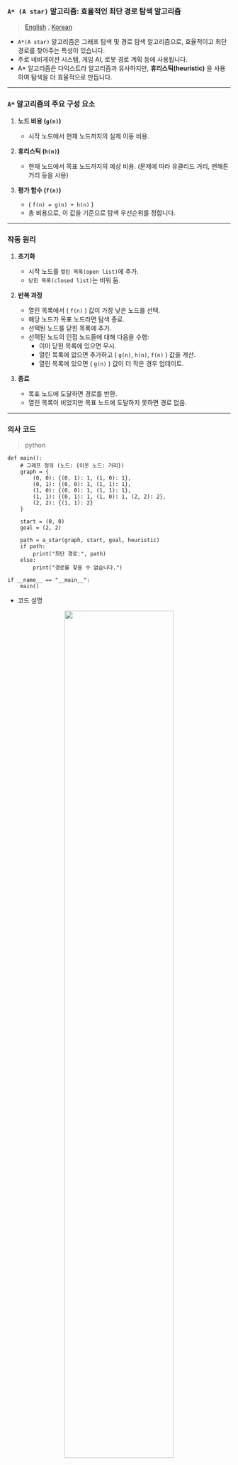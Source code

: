 ### `A* (A star)` 알고리즘: 효율적인 최단 경로 탐색 알고리즘

> [English](README.md) , [Korean](README.ko.md)

- `A*(A star)` 알고리즘은 그래프 탐색 및 경로 탐색 알고리즘으로, 효율적이고 최단 경로를 찾아주는 특성이 있습니다. 
- 주로 네비게이션 시스템, 게임 AI, 로봇 경로 계획 등에 사용됩니다. 
- A* 알고리즘은 다익스트라 알고리즘과 유사하지만, **휴리스틱(heuristic)** 을 사용하여 탐색을 더 효율적으로 만듭니다.

---

### `A*` 알고리즘의 주요 구성 요소

1. **노드 비용 (`g(n)`)**
   - 시작 노드에서 현재 노드까지의 실제 이동 비용.

2. **휴리스틱 (`h(n)`)**
   - 현재 노드에서 목표 노드까지의 예상 비용. (문제에 따라 유클리드 거리, 맨해튼 거리 등을 사용)

3. **평가 함수 (`f(n)`)**
   - \( `f(n) = g(n) + h(n)` \)
   - 총 비용으로, 이 값을 기준으로 탐색 우선순위를 정합니다.

---

### 작동 원리

1. **초기화**
   - 시작 노드를 `열린 목록(open list)`에 추가.
   - `닫힌 목록(closed list)`는 비워 둠.

2. **반복 과정**
   - 열린 목록에서 \( `f(n)` \) 값이 가장 낮은 노드를 선택.
   - 해당 노드가 목표 노드라면 탐색 종료.
   - 선택된 노드를 닫힌 목록에 추가.
   - 선택된 노드의 인접 노드들에 대해 다음을 수행:
     - 이미 닫힌 목록에 있으면 무시.
     - 열린 목록에 없으면 추가하고 \( `g(n)`, `h(n)`, `f(n)` \) 값을 계산.
     - 열린 목록에 있으면 \( `g(n)` \) 값이 더 작은 경우 업데이트.

3. **종료**
   - 목표 노드에 도달하면 경로를 반환.
   - 열린 목록이 비었지만 목표 노드에 도달하지 못하면 경로 없음.

---

### 의사 코드
> python
```
def main():
    # 그래프 정의 (노드: {이웃 노드: 거리})
    graph = {
        (0, 0): {(0, 1): 1, (1, 0): 1},
        (0, 1): {(0, 0): 1, (1, 1): 1},
        (1, 0): {(0, 0): 1, (1, 1): 1},
        (1, 1): {(0, 1): 1, (1, 0): 1, (2, 2): 2},
        (2, 2): {(1, 1): 2}
    }

    start = (0, 0)
    goal = (2, 2)

    path = a_star(graph, start, goal, heuristic)
    if path:
        print("최단 경로:", path)
    else:
        print("경로를 찾을 수 없습니다.")

if __name__ == "__main__":
    main()
```

- 코드 설명

<p align="center"> <img width="70%"  src="https://gist.githubusercontent.com/j2doll/36975662784b338d0b36ab12ea29fc5e/raw/dd99d47e5d9067eec4cb7129b5512d43461180cc/output%2520(1).png" /> </p>

A* 알고리즘은 최적의 경로를 탐색하는 알고리즘이지만, **최적의 경로가 여러 개 존재**할 경우에도 동일한 휴리스틱과 비용 조건에서 **하나의 경로만 반환**합니다. 

주어진 그래프에서 `(0, 0)`에서 시작해 `(1, 0)`을 경유하여 `(1, 1)`과 `(2, 2)`로 가는 경로가 최단 경로로 가능한지 확인하려면 각 경로의 총 비용을 계산해 봐야 합니다.

#### 1. 현재 경로 (A* 알고리즘이 반환한 경로)
- `(0, 0) → (0, 1) → (1, 1) → (2, 2)`
- 비용 계산:
  - `(0, 0) → (0, 1)`: 비용 1
  - `(0, 1) → (1, 1)`: 비용 1
  - `(1, 1) → (2, 2)`: 비용 2
  - **총 비용 = 1 + 1 + 2 = 4**

#### 2. 다른 경로 (경유지 추가)
- `(0, 0) → (1, 0) → (1, 1) → (2, 2)`
- 비용 계산:
  - `(0, 0) → (1, 0)`: 비용 1
  - `(1, 0) → (1, 1)`: 비용 1
  - `(1, 1) → (2, 2)`: 비용 2
  - **총 비용 = 1 + 1 + 2 = 4**

#### 분석 결과
두 경로의 총 비용은 동일합니다. 따라서 `(0, 0)`에서 `(1, 0)`을 경유하여 `(1, 1)`과 `(2, 2)`로 가는 경로도 최단 경로로 가능합니다.

#### `A*` 알고리즘의 특성
- `A*` 알고리즘은 **하나의 최단 경로만 반환** 하기 때문에, 동일한 비용의 다른 최단 경로는 탐색 과정에서 선택되지 않을 수 있습니다.
- 여러 최단 경로를 모두 찾으려면 알고리즘을 약간 수정하거나, BFS와 같은 다른 접근법을 사용해야 합니다.


---

### `A*` 알고리즘의 장점
1. **최적성**: \( `h(n)` \)이 **허용적**(`admissible`) 이고, **일관성**(`consistent`) 을 만족하면 항상 최단 경로를 보장.
2. **효율성**: 불필요한 경로 탐색을 줄이기 때문에 빠름.

### 사용 예시
1. **게임 개발**: 유닛이 장애물을 피해 목표 지점으로 이동할 때.
2. **로봇 공학**: 로봇 경로 계획.
3. **네비게이션 시스템**: 차량 경로 탐색.
